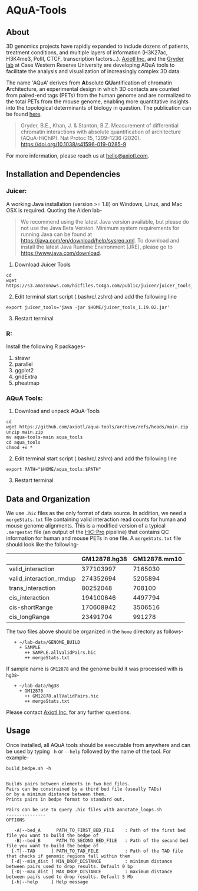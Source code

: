 # AQuA-Tools

## About

3D genomics projects have rapidly expanded to include dozens of patients, treatment conditions, and multiple layers of information (H3K27ac, H3K4me3, PolII, CTCF, transcription factors…). [Axiotl Inc.](https://axiotl.com) and the [Gryder lab](https://gryderlab.com) at Case Western Reserve University are developing AQuA tools to facilitate the analysis and visualization of increasingly complex 3D data.

The name 'AQuA' derives from **A**bsolute **QU**antification of chromatin **A**rchitecture, an experimental design in which 3D contacts are counted from paired-end tags (PETs) from the human genome and are normalized to the total PETs from the mouse genome, enabling more quantitative insights into the topological determinants of biology in question. The publication can be found [here](https://www.nature.com/articles/s41596-019-0285-9).

>Gryder, B.E., Khan, J. & Stanton, B.Z. Measurement of differential chromatin interactions with absolute quantification of architecture (AQuA-HiChIP). Nat Protoc 15, 1209–1236 (2020). https://doi.org/10.1038/s41596-019-0285-9

For more information, please reach us at hello@axiotl.com.


## Installation and Dependencies


### Juicer: 

A working Java installation (version >= 1.8) on Windows, Linux, and Mac OSX is required. Quoting the Aiden lab-
>We recommend using the latest Java version available, but please do not use the Java Beta Version. Minimum system requirements for running Java can be found at https://java.com/en/download/help/sysreq.xml.
>To download and install the latest Java Runtime Environment (JRE), please go to https://www.java.com/download. 


1. Download Juicer Tools
```
cd
wget https://s3.amazonaws.com/hicfiles.tc4ga.com/public/juicer/juicer_tools_1.19.02.jar
```
2. Edit terminal start script (.bashrc/.zshrc) and add the following line
```
export juicer_tools='java -jar $HOME/juicer_tools_1.19.02.jar'
```
3. Restart terminal


### R: 

Install the following R packages- 

1. strawr
2. parallel
3. ggplot2
4. gridExtra
5. pheatmap


### AQuA Tools:

1. Download and unpack AQuA-Tools
```
cd
wget https://github.com/axiotl/aqua-tools/archive/refs/heads/main.zip
unzip main.zip
mv aqua-tools-main aqua_tools
cd aqua_tools
chmod +x *
```
2. Edit terminal start script (.bashrc/.zshrc) and add the following line
```
export PATH="$HOME/aqua_tools:$PATH"
```
3. Restart terminal


## Data and Organization

We use `.hic` files as the only format of data source. In addition, we need a `mergeStats.txt` file containing valid interaction read counts for human and mouse genome alignments. This is a modified version of a typical `.mergestat` file (an output of the [HiC-Pro](https://github.com/nservant/HiC-Pro) pipeline) that contains QC information for human and mouse PETs in one file. A `mergeStats.txt` file should look like the following-

|  | GM12878.hg38 | GM12878.mm10 |
| ---------- | -------- | ------ |
| valid_interaction       |  377103997    |  7165030  |
| valid_interaction_rmdup       |  274352694   | 5205894 |
| trans_interaction       |  80252048   |  708100   |
| cis_interaction       |   194100646   |  4497794  |
| cis-shortRange       |  170608942   |  3506516  |
| cis_longRange       |  23491704   |  991278  |

The two files above should be organized in the `home` directory as follows- 

```
   + ~/lab-data/GENOME_BUILD
     + SAMPLE
       ++ SAMPLE.allValidPairs.hic
       ++ mergeStats.txt
```
If sample name is `GM12878` and the genome build it was processed with is `hg38`-
```
   + ~/lab-data/hg38
     + GM12878
       ++ GM12878.allValidPairs.hic
       ++ mergeStats.txt
```

Please contact [Axiotl Inc.](https://axiotl.com) for any further questions.


## Usage

Once installed, all AQuA tools should be executable from anywhere and can be used by typing `-h` or `--help` followed by the name of the tool. For example-
```
build_bedpe.sh -h 


Builds pairs between elements in two bed files.
Pairs can be constrained by a third bed file (usually TADs)
or by a minimum distance between them.
Prints pairs in bedpe format to standard out.

Pairs can be use to query .hic files with annotate_loops.sh
---------------
OPTIONS

   -A|--bed_A      PATH_TO_FIRST_BED_FILE    : Path of the first bed file you want to build the bedpe of
   -B|--bed_B      PATH_TO_SECOND_BED_FILE   : Path of the second bed file you want to build the bedpe of
  [-T|--TAD      ] PATH_TO_TAD_FILE          : Path of the TAD file that checks if genomic regions fall within them
  [-d|--min_dist ] MIN_DROP_DISTANCE         : minimum distance between pairs used to drop results. Default 0 bp
  [-D|--max_dist ] MAX_DROP_DISTANCE         : maximum distance between pairs used to drop results. Default 5 Mb
  [-h|--help     ] Help message

```
